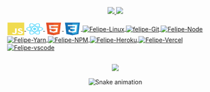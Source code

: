 <div align="center">
  <a href="https://www.linkedin.com/in/felipesindeaux/">
  <img height="180em" src="https://github-readme-stats.vercel.app/api?username=felipesindeaux&show_icons=true&theme=prussian&include_all_commits=true&count_private=true"/>
  <img height="180em" src="https://github-readme-stats.vercel.app/api/top-langs/?username=felipesindeaux&layout=compact&langs_count=7&theme=prussian"/>
</div>
<div style="display: inline_block"><br>
  <img align="center" alt="Felipe-Js" height="30" width="40" src="https://raw.githubusercontent.com/devicons/devicon/master/icons/javascript/javascript-plain.svg">
  <img align="center" alt="Felipe-React" height="30" width="40" src="https://raw.githubusercontent.com/devicons/devicon/master/icons/react/react-original.svg">
  <img align="center" alt="Felipe-HTML" height="30" width="40" src="https://raw.githubusercontent.com/devicons/devicon/master/icons/html5/html5-original.svg">
  <img align="center" alt="Felipe-CSS" height="30" width="40" src="https://raw.githubusercontent.com/devicons/devicon/master/icons/css3/css3-original.svg">
  <img align="center" alt="Felipe-Linux" height="40" width="50" src="https://cdn.jsdelivr.net/gh/devicons/devicon/icons/linux/linux-original.svg">
  <img align="center" alt="felipe-Git" height="40" width="50" src="https://cdn.jsdelivr.net/gh/devicons/devicon/icons/git/git-original.svg">  
  <img align="center" alt="Felipe-Node" height="40" width="50" src="https://cdn.jsdelivr.net/gh/devicons/devicon/icons/nodejs/nodejs-original.svg">
  <img align="center" alt="Felipe-Yarn" height="40" width="50" src="https://cdn.jsdelivr.net/gh/devicons/devicon/icons/yarn/yarn-original.svg" />
  <img align="center" alt="Felipe-NPM" height="40" width="50" src="https://cdn.jsdelivr.net/gh/devicons/devicon/icons/npm/npm-original-wordmark.svg">
  <img align="center" alt="Felipe-Heroku" height="40" width="50" src="https://cdn.jsdelivr.net/gh/devicons/devicon/icons/heroku/heroku-plain.svg" />
  <img align="center" alt="Felipe-Vercel" height="20" width="50" src="https://seeklogo.com/images/V/vercel-logo-11E85AE911-seeklogo.com.png" />
  <img align="center" alt="Felipe-vscode" height="40" width="70" src="https://cdn.jsdelivr.net/gh/devicons/devicon/icons/vscode/vscode-original.svg" />
</div>

 ##

<div align="center"> 
  <a href="https://www.linkedin.com/in/felipesindeaux/" target="_blank"><img src="https://img.shields.io/badge/-LinkedIn-%230077B5?style=for-the-badge&logo=linkedin&logoColor=white" target="_blank"></a> 
 
  ![Snake animation](https://github.com/felipesindeaux/felipesindeaux/blob/output/github-contribution-grid-snake.svg)
 
</div>
